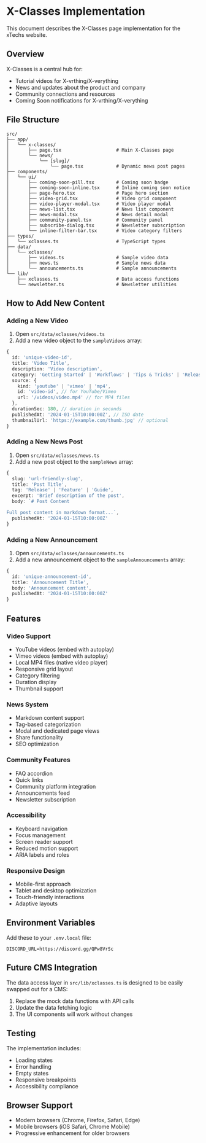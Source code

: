 # X-Classes Implementation

This document describes the X-Classes page implementation for the xTechs website.

## Overview

X-Classes is a central hub for:
- Tutorial videos for X-vrthing/X-verything
- News and updates about the product and company
- Community connections and resources
- Coming Soon notifications for X-vrthing/X-verything

## File Structure

```
src/
├── app/
│   └── x-classes/
│       ├── page.tsx                    # Main X-Classes page
│       └── news/
│           └── [slug]/
│               └── page.tsx            # Dynamic news post pages
├── components/
│   └── ui/
│       ├── coming-soon-pill.tsx        # Coming soon badge
│       ├── coming-soon-inline.tsx      # Inline coming soon notice
│       ├── page-hero.tsx               # Page hero section
│       ├── video-grid.tsx              # Video grid component
│       ├── video-player-modal.tsx      # Video player modal
│       ├── news-list.tsx               # News list component
│       ├── news-modal.tsx              # News detail modal
│       ├── community-panel.tsx         # Community panel
│       ├── subscribe-dialog.tsx        # Newsletter subscription
│       └── inline-filter-bar.tsx       # Video category filters
├── types/
│   └── xclasses.ts                     # TypeScript types
├── data/
│   └── xclasses/
│       ├── videos.ts                   # Sample video data
│       ├── news.ts                     # Sample news data
│       └── announcements.ts            # Sample announcements
└── lib/
    ├── xclasses.ts                     # Data access functions
    └── newsletter.ts                   # Newsletter utilities
```

## How to Add New Content

### Adding a New Video

1. Open `src/data/xclasses/videos.ts`
2. Add a new video object to the `sampleVideos` array:

```typescript
{
  id: 'unique-video-id',
  title: 'Video Title',
  description: 'Video description',
  category: 'Getting Started' | 'Workflows' | 'Tips & Tricks' | 'Release Highlights',
  source: { 
    kind: 'youtube' | 'vimeo' | 'mp4', 
    id: 'video-id', // for YouTube/Vimeo
    url: '/videos/video.mp4' // for MP4 files
  },
  durationSec: 180, // duration in seconds
  publishedAt: '2024-01-15T10:00:00Z', // ISO date
  thumbnailUrl: 'https://example.com/thumb.jpg' // optional
}
```

### Adding a New News Post

1. Open `src/data/xclasses/news.ts`
2. Add a new post object to the `sampleNews` array:

```typescript
{
  slug: 'url-friendly-slug',
  title: 'Post Title',
  tag: 'Release' | 'Feature' | 'Guide',
  excerpt: 'Brief description of the post',
  body: `# Post Content

Full post content in markdown format...`,
  publishedAt: '2024-01-15T10:00:00Z'
}
```

### Adding a New Announcement

1. Open `src/data/xclasses/announcements.ts`
2. Add a new announcement object to the `sampleAnnouncements` array:

```typescript
{
  id: 'unique-announcement-id',
  title: 'Announcement Title',
  body: 'Announcement content',
  publishedAt: '2024-01-15T10:00:00Z'
}
```

## Features

### Video Support
- YouTube videos (embed with autoplay)
- Vimeo videos (embed with autoplay)
- Local MP4 files (native video player)
- Responsive grid layout
- Category filtering
- Duration display
- Thumbnail support

### News System
- Markdown content support
- Tag-based categorization
- Modal and dedicated page views
- Share functionality
- SEO optimization

### Community Features
- FAQ accordion
- Quick links
- Community platform integration
- Announcements feed
- Newsletter subscription

### Accessibility
- Keyboard navigation
- Focus management
- Screen reader support
- Reduced motion support
- ARIA labels and roles

### Responsive Design
- Mobile-first approach
- Tablet and desktop optimization
- Touch-friendly interactions
- Adaptive layouts

## Environment Variables

Add these to your `.env.local` file:

```env
DISCORD_URL=https://discord.gg/QPw8VrSc
```

## Future CMS Integration

The data access layer in `src/lib/xclasses.ts` is designed to be easily swapped out for a CMS:

1. Replace the mock data functions with API calls
2. Update the data fetching logic
3. The UI components will work without changes

## Testing

The implementation includes:
- Loading states
- Error handling
- Empty states
- Responsive breakpoints
- Accessibility compliance

## Browser Support

- Modern browsers (Chrome, Firefox, Safari, Edge)
- Mobile browsers (iOS Safari, Chrome Mobile)
- Progressive enhancement for older browsers
